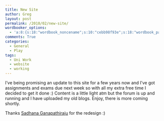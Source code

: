 ```yaml
---
title: New Site
author: Greg
layout: post
permalink: /2010/02/new-site/
wordbooker_options:
  - 'a:8:{s:18:"wordbook_noncename";s:10:"cebb98f93e";s:18:"wordbook_page_post";s:4:"-100";s:18:"wordbook_orandpage";s:1:"2";s:23:"wordbook_default_author";s:1:"2";s:23:"wordbook_extract_length";s:3:"200";s:19:"wordbook_actionlink";s:3:"100";s:18:"wordbook_attribute";s:0:"";s:29:"wordbooker_status_update_text";s:0:"";}'
comments: True
categories:
  - General
  - Play
tags:
  - Uni Work
  - website
  - working
---
```

I&#8217;ve being promising an update to this site for a few years now and I&#8217;ve got assignments and exams due next week so with all my extra free time I decided to get it done :) Content is a little light atm but the forum is up and running and I have uploaded my old blogs. Enjoy, there is more coming shortly.

Thanks [Sadhana Ganapathiraju][1] for the redesign :)

 [1]: http://www.nikhedonia.com